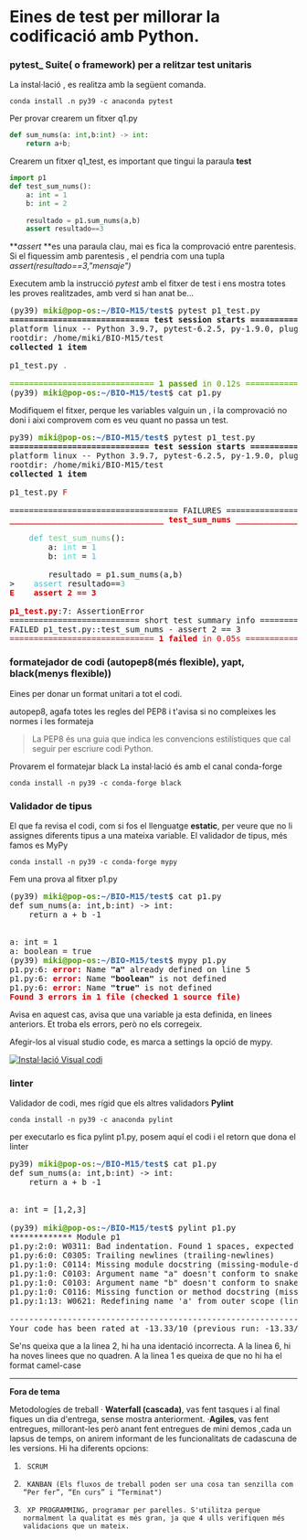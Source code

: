 # Eines de test per millorar la codificació amb Python.


### pytest_ Suite( o framework) per a relitzar test unitaris



La instal·lació , es realitza amb la següent comanda.

`conda install .n py39 -c anaconda pytest`


Per provar crearem un fitxer q1.py

```python
def sum_nums(a: int,b:int) -> int:
	return a+b;
```

Crearem un fitxer q1_test, es important que tingui la paraula **test**

```python
import p1
def test_sum_nums():
	a: int = 1
	b: int = 2
	
	resultado = p1.sum_nums(a,b)
	assert resultado==3
```

***assert* **es una paraula clau, mai es fica la comprovació entre parentesis. Si el fiquessim amb parentesis , el pendria com una tupla *assert(resultado==3,"mensaje")*

Executem amb la instrucció *pytest* amb el fitxer de test i ens mostra totes les proves realitzades, amb verd si han anat be...


<pre>(py39) <font color="#4E9A06"><b>miki@pop-os</b></font>:<font color="#3465A4"><b>~/BIO-M15/test</b></font>$ pytest p1_test.py
<b>============================= test session starts ==============================</b>
platform linux -- Python 3.9.7, pytest-6.2.5, py-1.9.0, pluggy-0.12.0
rootdir: /home/miki/BIO-M15/test
<b>collected 1 item                                                               </b>

p1_test.py <font color="#4E9A06">.                                                             [100%]</font>

<font color="#4E9A06">============================== </font><font color="#4E9A06"><b>1 passed</b></font><font color="#4E9A06"> in 0.12s ===============================</font>
(py39) <font color="#4E9A06"><b>miki@pop-os</b></font>:<font color="#3465A4"><b>~/BIO-M15/test</b></font>$ cat p1.py
</pre>

Modifiquem el fitxer, perque les variables valguin un , i la comprovació no doni i aixi comprovem com es veu quant no passa un test.

<pre>py39) <font color="#4E9A06"><b>miki@pop-os</b></font>:<font color="#3465A4"><b>~/BIO-M15/test</b></font>$ pytest p1_test.py
<b>============================= test session starts ==============================</b>
platform linux -- Python 3.9.7, pytest-6.2.5, py-1.9.0, pluggy-0.12.0
rootdir: /home/miki/BIO-M15/test
<b>collected 1 item                                                               </b>

p1_test.py <font color="#CC0000">F                                                             [100%]</font>

=================================== FAILURES ===================================
<font color="#CC0000"><b>________________________________ test_sum_nums _________________________________</b></font>

    <font color="#48B9C7">def</font> <font color="#73C48F">test_sum_nums</font>():
    	a: <font color="#34E2E2">int</font> = <font color="#48B9C7">1</font>
    	b: <font color="#34E2E2">int</font> = <font color="#48B9C7">1</font>
    
    	resultado = p1.sum_nums(a,b)
&gt;   	<font color="#48B9C7">assert</font> resultado==<font color="#48B9C7">3</font>
<font color="#CC0000"><b>E    assert 2 == 3</b></font>

<font color="#CC0000"><b>p1_test.py</b></font>:7: AssertionError
=========================== short test summary info ============================
FAILED p1_test.py::test_sum_nums - assert 2 == 3
<font color="#CC0000">============================== </font><font color="#CC0000"><b>1 failed</b></font><font color="#CC0000"> in 0.05s ===============================</font>
</pre>


### formatejador de codi (autopep8(més flexible), yapt, black(menys flexible))

Eines per donar un format unitari a tot el codi.

autopep8, agafa totes les regles del PEP8 i t'avisa si no compleixes les normes i les formateja

> La PEP8 és una guia que indica les convencions estilístiques que cal seguir per escriure codi Python.


Provarem el formatejar black
La instal·lació és amb el canal conda-forge

    conda install -n py39 -c conda-forge black


### Validador de tipus

El que fa revisa el codi, com si fos el llenguatge **estatic**, per veure que no li assignes diferents tipus a una mateixa variable.
El validador de tipus, més famos es MyPy

    conda install -n py39 -c conda-forge mypy

Fem una prova al fitxer p1.py

<pre>(py39) <font color="#4E9A06"><b>miki@pop-os</b></font>:<font color="#3465A4"><b>~/BIO-M15/test</b></font>$ cat p1.py
def sum_nums(a: int,b:int) -&gt; int:
	return a + b -1


a: int = 1
a: boolean = true
(py39) <font color="#4E9A06"><b>miki@pop-os</b></font>:<font color="#3465A4"><b>~/BIO-M15/test</b></font>$ mypy p1.py
p1.py:6: <font color="#CC0000"><b>error:</b></font> Name <b>&quot;a&quot;</b> already defined on line 5
p1.py:6: <font color="#CC0000"><b>error:</b></font> Name <b>&quot;boolean&quot;</b> is not defined
p1.py:6: <font color="#CC0000"><b>error:</b></font> Name <b>&quot;true&quot;</b> is not defined
<font color="#CC0000"><b>Found 3 errors in 1 file (checked 1 source file)</b></font>
</pre>

Avisa en aquest cas, avisa que una variable ja esta definida, en linees anteriors. Et troba els errors, però  no els corregeix.

Afegir-los al visual studio code,  es marca  a settings la opció de mypy.

[![Instal·lació Visual codi](mypyvisualstudio.png "Instal·lació Visual codi")](mypyvisualstudio.png "Instal·lació Visual codi")

### linter 

Validador de codi, mes rígid que els altres validadors **Pylint**

    conda install -n py39 -c anaconda pylint

per executarlo es fica pylint p1.py, posem aquí el codi i el retorn que dona el linter


<pre>py39) <font color="#4E9A06"><b>miki@pop-os</b></font>:<font color="#3465A4"><b>~/BIO-M15/test</b></font>$ cat p1.py
def sum_nums(a: int,b:int) -&gt; int:
	return a + b -1


a: int = [1,2,3]

(py39) <font color="#4E9A06"><b>miki@pop-os</b></font>:<font color="#3465A4"><b>~/BIO-M15/test</b></font>$ pylint p1.py
************* Module p1
p1.py:2:0: W0311: Bad indentation. Found 1 spaces, expected 4 (bad-indentation)
p1.py:6:0: C0305: Trailing newlines (trailing-newlines)
p1.py:1:0: C0114: Missing module docstring (missing-module-docstring)
p1.py:1:0: C0103: Argument name &quot;a&quot; doesn&apos;t conform to snake_case naming style (invalid-name)
p1.py:1:0: C0103: Argument name &quot;b&quot; doesn&apos;t conform to snake_case naming style (invalid-name)
p1.py:1:0: C0116: Missing function or method docstring (missing-function-docstring)
p1.py:1:13: W0621: Redefining name &apos;a&apos; from outer scope (line 5) (redefined-outer-name)

----------------------------------------------------------------------
Your code has been rated at -13.33/10 (previous run: -13.33/10, +0.00)
</pre>

Se'ns queixa que a la linea 2, hi ha una identació incorrecta.
A la linea 6, hi ha noves linees que no quadren.
A la linea 1 es queixa de que no hi ha el format camel-case



* * * * 
**Fora de tema**

Metodologíes de treball
· **Waterfall (cascada)**, vas fent tasques i al final fiques un dia d'entrega, sense mostra anteriorment.
 ·**Agiles**, vas fent entregues, millorant-les però anant fent entregues de mini demos ,cada un lapsus de temps, on anirem informant de les funcionalitats de cadascuna de les versions. Hi ha diferents opcions:
 
1.  	SCRUM
2. 		KANBAN (Els fluxos de treball poden ser una cosa tan senzilla com “Per fer”, “En curs” i “Terminat")
3. 		XP PROGRAMMING, programar per parelles. S'utilitza perque normalment la qualitat es més gran, ja que 4 ulls verifiquen més validacions que un mateix.
